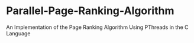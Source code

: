 # Parallel-Page-Ranking-Algorithm
An Implementation of the Page Ranking Algorithm Using PThreads in the C Language
